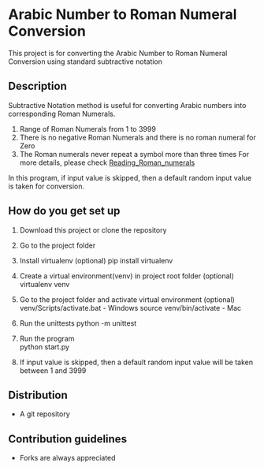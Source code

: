 # Arabic Number to Roman Numeral Conversion #
This project is for converting the
Arabic Number to Roman Numeral Conversion
using standard subtractive notation

## Description ##
Subtractive Notation method is useful for converting Arabic numbers into corresponding Roman Numerals.
   1. Range of Roman Numerals from 1 to 3999
   2. There is no negative Roman Numerals and there is no roman numeral for Zero
   3. The Roman numerals never repeat a symbol more than three times
      For more details, please check [Reading_Roman_numerals](http://en.wikipedia.org/wiki/Roman_numerals#Reading_Roman_numerals.)
      
 In this program, if input value is skipped, then a default random input value is taken for conversion.
      
## How do you get set up ##
1. Download this project or clone the repository
2. Go to the project folder
3. Install virtualenv (optional)
        pip install virtualenv
        
4. Create a virtual environment(venv) in project root folder (optional)
        virtualenv venv
        
5. Go to the project folder and activate virtual environment (optional)
        venv/Scripts/activate.bat - Windows 
        source venv/bin/activate - Mac 
        
6. Run the unittests
       python -m unittest   
       
7. Run the program   
       python start.py
       
8. If input value is skipped, then a default random input value will be taken between 1 and 3999

## Distribution ##
- A git repository

## Contribution guidelines ##
- Forks are always appreciated




 
         
      
 
